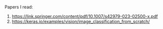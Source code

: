 Papers I read:

1. https://link.springer.com/content/pdf/10.1007/s42979-023-02500-x.pdf
2. https://keras.io/examples/vision/image_classification_from_scratch/

